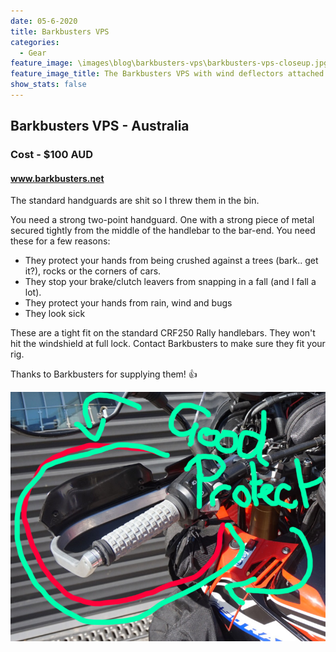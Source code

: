 ```yaml
---
date: 05-6-2020
title: Barkbusters VPS
categories:
  - Gear
feature_image: \images\blog\barkbusters-vps\barkbusters-vps-closeup.jpg
feature_image_title: The Barkbusters VPS with wind deflectors attached
show_stats: false
---
```

<h2>Barkbusters VPS - Australia</h2>
<h3>Cost - $100 AUD</h3>
<h4><a href="https://barkbusters.net/">www.barkbusters.net</a></h4>
<p>
  The standard handguards are shit so I threw them in the bin.
</p>
<p>
  You need a strong two-point handguard. One with a strong piece of metal secured tightly from the middle of the handlebar to the bar-end. You need these for a few reasons:
</p>
<ul>
  <li>They protect your hands from being crushed against a trees (bark.. get it?), rocks or the corners of cars.</li>
  <li>They stop your brake/clutch leavers from snapping in a fall (and I fall a lot).</li>
  <li>They protect your hands from rain, wind and bugs</li>
  <li>They look sick</li>
</ul>
<p>
  These are a tight fit on the standard CRF250 Rally handlebars. They won't hit the windshield at full lock. Contact Barkbusters to make sure they fit your rig.
</p>
<p>
  Thanks to Barkbusters for supplying them! 👍
</p>
<img src="\images\blog\barkbusters-vps\barkbusters-vps-good-protect.jpg" alt="Great protection from the handguards">